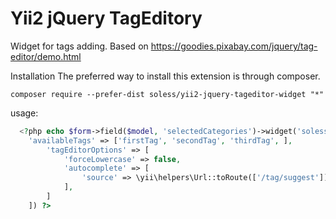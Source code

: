 # Yii2 jQuery TagEditory

Widget for tags adding. Based on https://goodies.pixabay.com/jquery/tag-editor/demo.html

Installation
The preferred way to install this extension is through composer.

```
composer require --prefer-dist soless/yii2-jquery-tageditor-widget "*"
```

usage:
```php
  <?php echo $form->field($model, 'selectedCategories')->widget('soless\tageditor\TagEditorWidget', [
	'availableTags' => ['firstTag', 'secondTag', 'thirdTag', ],
        'tagEditorOptions' => [
            'forceLowercase' => false,
            'autocomplete' => [
                'source' => \yii\helpers\Url::toRoute(['/tag/suggest'])
            ],
        ]
    ]) ?>
 ```
